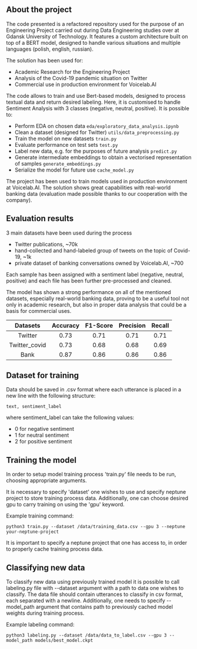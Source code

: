 ## About the project
The code presented is a refactored repository used for the purpose of an Engineering Project carried out during Data Engineering studies over at Gdansk University of Technology. It features a custom architecture built on top of a BERT model, designed to handle various situations and multiple languages (polish, english, russian).

The solution has been used for:
- Academic Research for the Engineering Project
- Analysis of the Covid-19 pandemic situation on Twitter
- Commercial use in production environment for Voicelab.AI

The code allows to train and use Bert-based models, designed to process textual data and return desired labeling. Here, it is customised to handle Sentiment Analysis with 3 classes (negative, neutral, positive). It is possible to:
- Perform EDA on chosen data ```eda/exploratory_data_analysis.ipynb```
- Clean a dataset (designed for Twitter) ```utils/data_preprocessing.py```
- Train the model on new datasets ```train.py```
- Evaluate performance on test sets ```test.py```
- Label new data, e.g. for the purposes of future analysis ```predict.py```
- Generate intermediate embeddings to obtain a vectorised representation of samples ```generate_embeddings.py```
- Serialize the model for future use ```cache_model.py```

The project has been used to train models used in production environment at Voicelab.AI. The solution shows great capabilities with real-world banking data (evaluation made possible thanks to our cooperation with the company).

## Evaluation results
3 main datasets have been used during the process
- Twitter publications, ~70k
- hand-collected and hand-labeled group of tweets on the topic of Covid-19, ~1k
- private dataset of banking conversations owned by Voicelab.AI, ~700

Each sample has been assigned with a sentiment label (negative, neutral, positive) and each file has been further pre-processed and cleaned.

The model has shown a strong performance on all of the mentioned datasets, especially real-world banking data, proving to be a useful tool not only in academic research, but also in proper data analysis that could be a basis for commercial uses.

| Datasets        | Accuracy           | F1-Score  |Precision  |Recall  |
| :-------------: |:-------------:| :-----:|:-----:|:-----:|
| Twitter      | 0.73 | 0.71 | 0.71 | 0.71 |
| Twitter_covid      | 0.73 | 0.68 | 0.68 | 0.69 |
| Bank      | 0.87      |   0.86 |    0.86 |    0.86 |

## Dataset for training
Data should be saved in .csv format where each utterance is placed in a new line with the following structure:
```
text, sentiment_label 
```
where sentiment_label can take the following values:
- 0 for negative sentiment
- 1 for neutral sentiment
- 2 for positive sentiment

## Training the model
In order to setup model training process 'train.py' file needs to be run, choosing appropriate arguments.

It is necessary to specify 'dataset' one wishes to use and specify neptune project to store training process data. Additionally, one can choose desired gpu to carry training on using the 'gpu' keyword.

Example training command:
```
python3 train.py --dataset /data/training_data.csv --gpu 3 --neptune your-neptune-project
```

It is important to specify a neptune project that one has access to, in order to properly cache training process data.

## Classifying new data
To classify new data using previously trained model it is possible to call labeling.py file with --dataset argument with a path to data one wishes to classify. The data file should contain utterances to classify in csv format, each separated with a newline. Additionally, one needs to specify --model_path argument that contains path to previously cached model weights during training process.

Example labeling command:
```
python3 labeling.py --dataset /data/data_to_label.csv --gpu 3 --model_path models/best_model.ckpt
```
